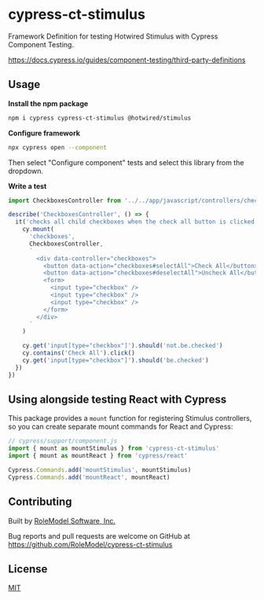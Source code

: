 # cypress-ct-stimulus

Framework Definition for testing Hotwired Stimulus with Cypress Component Testing.

https://docs.cypress.io/guides/component-testing/third-party-definitions

## Usage

**Install the npm package**

```bash
npm i cypress cypress-ct-stimulus @hotwired/stimulus
```

**Configure framework**

```bash
npx cypress open --component
```

Then select "Configure component" tests and select this library from the dropdown.

**Write a test**

```js
import CheckboxesController from '../../app/javascript/controllers/checkboxes_controller.js'

describe('CheckboxesController', () => {
  it('checks all child checkboxes when the check all button is clicked', () => {
    cy.mount(
      'checkboxes',
      CheckboxesController,
      `
        <div data-controller="checkboxes">
          <button data-action="checkboxes#selectAll">Check All</button>
          <button data-action="checkboxes#deselectAll">Uncheck All</button>
          <form>
            <input type="checkbox" />
            <input type="checkbox" />
            <input type="checkbox" />
          </form>
        </div>
      `
    )

    cy.get('input[type="checkbox"]').should('not.be.checked')
    cy.contains('Check All').click()
    cy.get('input[type="checkbox"]').should('be.checked')
  })
})
```

## Using alongside testing React with Cypress

This package provides a `mount` function for registering Stimulus controllers, so you can create separate mount commands for React and Cypress:

```js
// cypress/support/component.js
import { mount as mountStimulus } from 'cypress-ct-stimulus'
import { mount as mountReact } from 'cypress/react'

Cypress.Commands.add('mountStimulus', mountStimulus)
Cypress.Commands.add('mountReact', mountReact)
```

## Contributing

Built by [RoleModel Software, Inc.](https://rolemodelsoftware.com/)

Bug reports and pull requests are welcome on GitHub at https://github.com/RoleModel/cypress-ct-stimulus

## License

[MIT](LICENSE)
